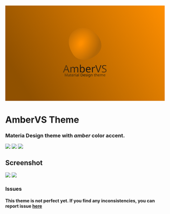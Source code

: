 ![](./images/Banner.png)
# AmberVS Theme
### Materia Design theme with ***amber*** color accent.

![](https://vsmarketplacebadge.apphb.com/version/nickyy00.ambervs.svg)   ![](https://vsmarketplacebadge.apphb.com/installs/nickyy00.ambervs.svg) ![](https://vsmarketplacebadge.apphb.com/rating-star/nickyy00.ambervs.svg)

## Screenshot
![](https://vscode-themes.nyc3.cdn.digitaloceanspaces.com/profiles/mRG8yFo0XTT8fDuDn2Fqgbnne3a2/YXImvkMm-default.jpeg)
![](https://vscode-themes.nyc3.cdn.digitaloceanspaces.com/profiles/mRG8yFo0XTT8fDuDn2Fqgbnne3a2/YXImvkMm-commandPalette.jpeg)
### Issues
#### This theme is not perfect yet. If you find any inconsistencies, you can report issue [here](https://github.com/mateuszklysz/ambervs-theme/issues)
